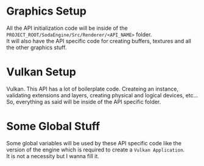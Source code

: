 # Graphics Setup
All the API initialization code will be inside of the `PROJECT_ROOT/SodaEngine/Src/Renderer/<API_NAME>` folder.\
It will also have the API specific code for creating buffers, textures and all the other graphics stuff.

# Vulkan Setup
Vulkan. This API has a lot of boilerplate code. Createing an instance, validating extensions and layers, creating physical and logical devices, etc...\
So, everything as said will be inside of the API specific folder.

# Some Global Stuff
Some global variables will be used by these API specific code like the version of the engine which is required to create a `Vulkan Application`.\
It is not a necessity but I wanna fill it.